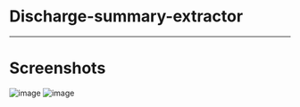 # Discharge-summary-extractor
---

# Screenshots
![image](https://user-images.githubusercontent.com/23217592/204207539-ce0d48c2-2bc2-4302-9956-8da68b2d47f7.png)
![image](https://user-images.githubusercontent.com/23217592/204207617-cc678504-a88c-43d8-be29-3cdb857029bd.png)

